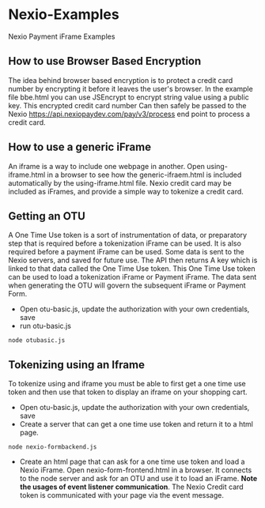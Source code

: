 # Nexio-Examples
Nexio Payment iFrame Examples

## How to use Browser Based Encryption

The idea behind browser based encryption is to protect a credit card number by encrypting it before it leaves the user's browser.
In the example file bbe.html you can use JSEncrypt to encrypt string value using a public key. This encrypted credit card number
Can then safely be passed to the Nexio https://api.nexiopaydev.com/pay/v3/process end point to process a credit card.

## How to use a generic iFrame

An iframe is a way to include one webpage in another. Open using-iframe.html in a browser to see how the generic-ifraem.html
is included automatically by the using-iframe.html file. Nexio credit card may be included as iFrames, and provide a simple
way to tokenize a credit card.

## Getting an OTU

A One Time Use token is a sort of instrumentation of data, or preparatory step that is required before a tokenization iFrame can be used. It
is also required before a payment iFrame can be used. Some data is sent to the Nexio servers, and saved for future use. The API then returns
A key which is linked to that data called the One Time Use token. This One Time Use token can be used to load a tokenization iFrame or Payment iFrame.
The data sent when generating the OTU will govern the subsequent iFrame or Payment Form.

- Open otu-basic.js,  update the authorization with your own credentials, save
- run otu-basic.js

```node otubasic.js```

## Tokenizing using an Iframe

To tokenize using and iframe you must be able to first get a one time use token and then use that token to display an
iframe on your shopping cart. 

 - Open otu-basic.js,  update the authorization with your own credentials, save
 - Create a server that can get a one time use token and return it to a html page.
 
 ```node nexio-formbackend.js```
 
 - Create an html page that can ask for a one time use token and load a Nexio iFrame. Open nexio-form-frontend.html in a browser. It connects to
 the node server and ask for an OTU and use it to load an iFrame. <strong>Note the usages of event listener communication</strong>. The Nexio Credit card token is 
 communicated with your page via the event message. 
 
 
 

